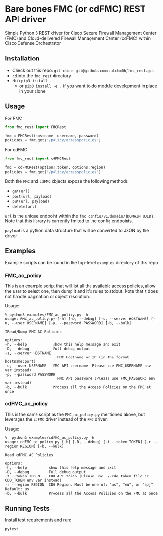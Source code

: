 # Bare bones FMC (or cdFMC) REST API driver

Simple Python 3 REST driver for Cisco Secure Firewall Management Center (FMC) and Cloud-delivered Firewall Management Center (cdFMC) within Cisco Defense Orchestrator

## Installation

- Check out this repo: `git clone git@github.com:satchm0h/fmc_rest.git`
- `cd` into the `fmc_rest` directory
- Run `pip3 install .`
  - or `pip3 install -e .` if you want to do module development in place in your clone

## Usage

For FMC

```python
from fmc_rest import FMCRest

fmc = FMCRest(hostname, username, password)
policies = fmc.get("/policy/accesspolicies")

```

For cdFMC

```python
from fmc_rest import cdFMCRest

fmc = cdFMCRest(options.token, options.region)
policies = fmc.get("/policy/accesspolicies")

```

Both the `FMC` and `cdFMC` objects expose the following methods

- `get(url)`
- `post(url, payload)`
- `put(url, payload)`
- `delete(url)`

`url` is the unique endpoint within the `fmc_config/v1/domain/{DOMAIN_UUID}`. Note that this library is currently limited to the config endpoints.

`payload` is a python data structure that will be converted to JSON by the driver

## Examples

Example scripts can be found in the top-level `examples` directory of this repo

### FMC_ac_policy
This is an example script that will list all the available access policies, allow the user to select one, then dump it and it's rules to stdout. Note that it does not handle pagination or object resolution.

Usage:

    % python3 examples/FMC_ac_policy.py -h
    usage: FMC_ac_policy.py [-h] [-D, --debug] [-s, --server HOSTNAME] [-u, --user USERNAME] [-p, --password PASSWORD] [-b, --bulk]

    IRead/Dump FMC AC Policies

    options:
    -h, --help            show this help message and exit
    -D, --debug           Full debug output
    -s, --server HOSTNAME
                            FMC Hostname or IP (in the format hostname:port)
    -u, --user USERNAME   FMC API username (Please use FMC_USERNAME env var instead)
    -p, --password PASSWORD
                            FMC API password (Please use FMC_PASSWORD env var instead)
    -b, --bulk            Process all the Access Policies on the FMC at once

### cdFMC_ac_policy
This is the same script as the `FMC_ac_policy.py` mentioned above, but leverages the `cdFMC` driver instead of the `FMC` driver.

Usage: 

    %  python3 examples/cdFMC_ac_policy.py -h
    usage: cdFMC_ac_policy.py [-h] [-D, --debug] [-t --token TOKEN] [-r --region REGION] [-b, --bulk]

    Read cdFMC AC Policies

    options:
    -h, --help          show this help message and exit
    -D, --debug         Full debug output
    -t --token TOKEN    CDO API token (Please use ~/.cdo_token file or CDO_TOKEN env var instead)
    -r --region REGION  CDO Region. Must be one of: "us", "eu", or "apj" Default: us
    -b, --bulk          Process all the Access Policies on the FMC at once

## Running Tests

Install test requirements and run:

    pytest
